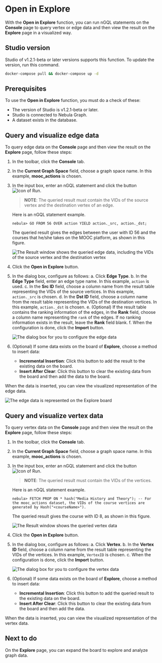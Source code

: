 # Open in Explore

With the **Open in Explore** function, you can run nGQL statements on the **Console** page to query vertex or edge data and then view the result on the **Explore** page in a visualized way.

## Studio version

Studio of v1.2.1-beta or later versions supports this function. To update the version, run this command.

```bash
docker-compose pull && docker-compose up -d
```

## Prerequisites

To use the **Open in Explore** function, you must do a check of these:

- The version of Studio is v1.2.1-beta or later.
- Studio is connected to Nebula Graph.
- A dataset exists in the database.

## Query and visualize edge data

To query edge data on the **Console** page and then view the result on the **Explore** page, follow these steps:

1. In the toolbar, click the **Console** tab.
2. In the **Current Graph Space** field, choose a graph space name. In this example, **mooc_actions** is chosen.
3. In the input box, enter an nGQL statement and click the button ![Icon of Run](https://docs-cdn.nebula-graph.com.cn/nebula-studio-docs/st-ug-008.png "Run").
   > **NOTE**: The queried result must contain the VIDs of the source vertex and the destination vertex of an edge.

   Here is an nGQL statement example.

    ```nGQL
    nebula> GO FROM 56 OVER action YIELD action._src, action._dst;
    ```

    The queried result gives the edges between the user with ID 56 and the courses that he/she takes on the MOOC platform, as shown in this figure.

    ![The Result window shows the queried edge data, including the VIDs of the source vertex and the destination vertex](https://docs-cdn.nebula-graph.com.cn/nebula-studio-docs/st-ug-037.png "Edge data")

4. Click the **Open in Explore** button.
5. In the dialog box, configure as follows:
   a. Click **Edge Type**.
   b. In the **Edge Type** field, enter an edge type name. In this example, `action` is used.
   c. In the **Src ID** field, choose a column name from the result table representing the VIDs of the source vertices. In this example, `action._src` is chosen.
   d. In the **Dst ID** field, choose a column name from the result table representing the VIDs of the destination vertices. In this example, `action._dst` is chosen.
   e. (Optional) If the result table contains the ranking information of the edges, in the **Rank** field, choose a column name representing the `rank` of the edges. If no ranking information exists in the result, leave the **Rank** field blank.
   f. When the configuration is done, click the **Import** button.

      ![The dialog box for you to configure the edge data](https://docs-cdn.nebula-graph.com.cn/nebula-studio-docs/st-ug-038.png "Configure edge data")
6. (Optional) If some data exists on the board of **Explore**, choose a method to insert data:

   - **Incremental Insertion**: Click this button to add the result to the existing data on the board.
   - **Insert After Clear**: Click this button to clear the existing data from the board and then add the data to the board.

When the data is inserted, you can view the visualized representation of the edge data.

![The edge data is represented on the Explore board](https://docs-cdn.nebula-graph.com.cn/nebula-studio-docs/st-ug-044.png "Visualize edge data")

## Query and visualize vertex data

To query vertex data on the **Console** page and then view the result on the **Explore** page, follow these steps:

1. In the toolbar, click the **Console** tab.
2. In the **Current Graph Space** field, choose a graph space name. In this example, **mooc_actions** is chosen.
3. In the input box, enter an nGQL statement and click the button ![Icon of Run](https://docs-cdn.nebula-graph.com.cn/nebula-studio-docs/st-ug-008.png "Run").
   > **NOTE**: The queried result must contain the VIDs of the vertices.

   Here is an nGQL statement example.

    ```nGQL
    nebula> FETCH PROP ON * hash("Media History and Theory"); -- For the mooc_actions dataset, the VIDs of the course vertices are generated by Hash("<courseName>").
    ```

    The queried result gives the course with ID 8, as shown in this figure.

    ![The Result window shows the queried vertex data](https://docs-cdn.nebula-graph.com.cn/nebula-studio-docs/st-ug-039.png "Vertex data")

4. Click the **Open in Explore** button.
5. In the dialog box, configure as follows:
   a. Click **Vertex**.
   b. In the **Vertex ID** field, choose a column name from the result table representing the VIDs of the vertices. In this example, `VertexID` is chosen.
   c. When the configuration is done, click the **Import** button.

   ![The dialog box for you to configure the vertex data](https://docs-cdn.nebula-graph.com.cn/nebula-studio-docs/st-ug-047.png "Configure vertex data")

6. (Optional) If some data exists on the board of **Explore**, choose a method to insert data:

   - **Incremental Insertion**: Click this button to add the queried result to the existing data on the board.
   - **Insert After Clear**: Click this button to clear the existing data from the board and then add the data.

When the data is inserted, you can view the visualized representation of the vertex data.

## Next to do

On the **Explore** page, you can expand the board to explore and analyze graph data.

